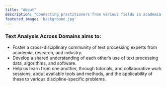```yaml
---
title: "About"
description: "Connecting practitioners from various fields in academia, research, and industry, to understand each other's use of text processing data, algorithms, and software."
featured_image: 'background.jpg'
---
```

### Text Analysis Across Domains aims to:
<div style="text-align: left"> 
<ul>
<li>Foster a cross-disciplinary community of text processing experts from academia, research, and industry.</li>
<li>Develop a shared understanding of each other’s use of text processing data, algorithms, and software.</li>
<li>Help us learn from one another, through tutorials, and collaborative work sessions, about available tools and methods, and the applicability of these to various discipline-specific problems.</li>
</ul>
</div>


